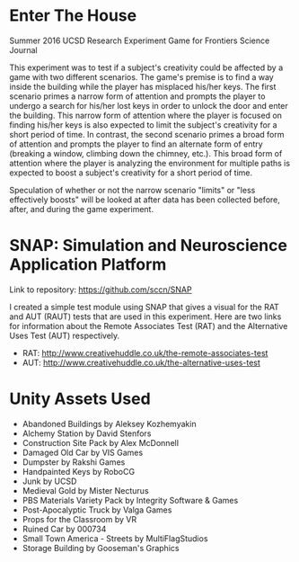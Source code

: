 # Enter The House
Summer 2016 UCSD Research Experiment Game for Frontiers Science Journal

This experiment was to test if a subject's creativity could be affected by a game with two different scenarios. The game's premise is to find a way inside the building while the player has misplaced his/her keys. The first scenario primes a narrow form of attention and prompts the player to undergo a search for his/her lost keys in order to unlock the door and enter the building. This narrow form of attention where the player is focused on finding his/her keys is also expected to limit the subject's creativity for a short period of time. In contrast, the second scenario primes a broad form of attention and prompts the player to find an alternate form of entry (breaking a window, climbing down the chimney, etc.). This broad form of attention where the player is analyzing the environment for multiple paths is expected to boost a subject's creativity for a short period of time. 
  
Speculation of whether or not the narrow scenario "limits" or "less effectively boosts" will be looked at after data has been collected before, after, and during the game experiment.

# SNAP: Simulation and Neuroscience Application Platform
Link to repository: https://github.com/sccn/SNAP

I created a simple test module using SNAP that gives a visual for the RAT and AUT (RAUT) tests that are used in this experiment. Here are two links for information about the Remote Associates Test (RAT) and the Alternative Uses Test (AUT) respectively.
* RAT: http://www.creativehuddle.co.uk/the-remote-associates-test
* AUT: http://www.creativehuddle.co.uk/the-alternative-uses-test

# Unity Assets Used
* Abandoned Buildings by Aleksey Kozhemyakin 
* Alchemy Station by David Stenfors
* Construction Site Pack by Alex McDonnell
* Damaged Old Car by VIS Games
* Dumpster by Rakshi Games
* Handpainted Keys by RoboCG 
* Junk by UCSD
* Medieval Gold by Mister Necturus
* PBS Materials Variety Pack by Integrity Software & Games 
* Post-Apocalyptic Truck by Valga Games
* Props for the Classroom by VR
* Ruined Car by 000734
* Small Town America - Streets by MultiFlagStudios
* Storage Building by Gooseman's Graphics
